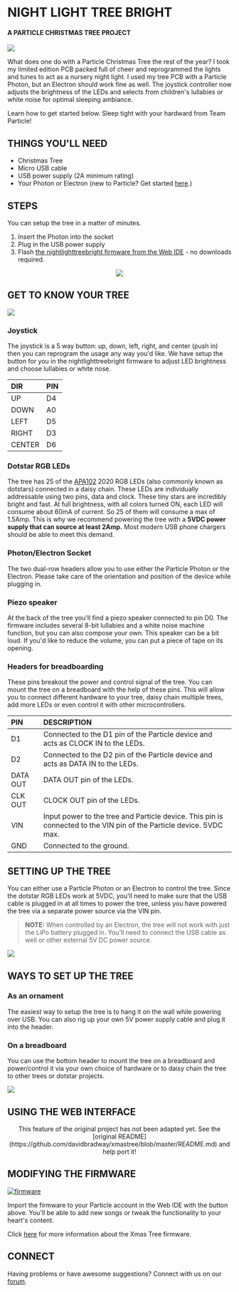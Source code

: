 # NIGHT LIGHT TREE BRIGHT

#### A PARTICLE CHRISTMAS TREE PROJECT

![](https://github.com/spark/xmastree/raw/master/hardware/images/header.jpg)

What does one do with a Particle Christmas Tree the rest of the year? I took my limited edition PCB packed full of cheer and reprogrammed the lights and tunes to act as a nursery night light. I used my tree PCB with a Particle Photon, but an Electron should work fine as well. The joystick controller now adjusts the brightness of the LEDs and selects from children's lullabies or white noise for optimal sleeping ambiance.

Learn how to get started below. Sleep tight with your hardward from Team Particle!

## THINGS YOU'LL NEED
 - Christmas Tree
 - Micro USB cable
 - USB power supply (2A minimum rating)
 - Your Photon or Electron (new to Particle? Get started [here](https://docs.particle.io/guide/getting-started).)

## STEPS 

You can setup the tree in a matter of minutes.

1. Insert the Photon into the socket
1. Plug in the USB power supply
1. Flash [the nightlighttreebright firmware from the Web IDE][Firmware shared app] - no downloads required.

[Firmware shared app]: https://go.particle.io/shared_apps/5a4c080b1927d266c2000d97

<p align="center">
<img src="https://github.com/spark/xmastree/raw/master/hardware/images/steps-all.png">
</p>

## GET TO KNOW YOUR TREE

![](https://github.com/spark/xmastree/raw/master/hardware/images/description.png)

### Joystick

The joystick is a 5 way button: up, down, left, right, and center (push in) then you can reprogram the usage any way you'd like. We have setup the button for you in the nightlighttreebright firmware to adjust LED brightness and choose lullabies or white nose.

|DIR   | PIN |
|:---  |:--- |
|UP    |D4| 
|DOWN  |A0|
|LEFT  |D5|
|RIGHT |D3|
|CENTER|D6|

### Dotstar RGB LEDs

The tree has 25 of the [APA102](http://www.led-color.com/upload/201604/APA102-2020%20SMD%20LED.pdf) 2020 RGB LEDs (also commonly known as dotstars) connected in a daisy chain. These LEDs are individually addressable using two pins, data and clock. These tiny stars are incredibly bright and fast. At full brightness, with all colors turned ON, each LED will consume about 60mA of current. So 25 of them will consume a max of 1.5Amp. This is why we recommend powering the tree with a **5VDC power supply that can source at least 2Amp.** Most modern USB phone chargers should be able to meet this demand.

### Photon/Electron Socket

The two dual-row headers allow you to use either the Particle Photon or the Electron. Please take care of the orientation and position of the device while plugging in.

### Piezo speaker

At the back of the tree you'll find a piezo speaker connected to pin D0. The firmware includes several 8-bit lullabies and a white noise machine function, but you can also compose your own. This speaker can be a bit loud. If you'd like to reduce the volume, you can put a piece of tape on its opening.

### Headers for breadboarding

These pins breakout the power and control signal of the tree. You can mount the tree on a breadboard with the help of these pins. This will allow you to connect different hardware to your tree, daisy chain multiple trees, add more LEDs or even control it with other microcontrollers.


|PIN     |DESCRIPTION|
|:-------|:----------|
|D1      | Connected to the D1 pin of the Particle device and acts as CLOCK IN to the LEDs.|
|D2      | Connected to the D2 pin of the Particle device and acts as DATA IN to the LEDs.|
|DATA OUT| DATA OUT pin of the LEDs.|
|CLK OUT | CLOCK OUT pin of the LEDs.|
|VIN     | Input power to the tree and Particle device. This pin is connected to the VIN pin of the Particle device. 5VDC max.|
|GND     | Connected to the ground.|

## SETTING UP THE TREE 

You can either use a Particle Photon or an Electron to control the tree. Since the dotstar RGB LEDs work at 5VDC, you'll need to make sure that the USB cable is plugged in at all times to power the tree, unless you have powered the tree via a separate power source via the VIN pin.

> **NOTE:** When controlled by an Electron, the tree will not work with just the LiPo battery plugged in. You'll need to connect the USB cable as well or other external 5V DC power source.

![](https://github.com/spark/xmastree/raw/master/hardware/images/tree-plugged.png)

## WAYS TO SET UP THE TREE

### As an ornament

The easiest way to setup the tree is to hang it on the wall while powering over USB. You can also rig up your own 5V power supply cable and plug it into the header.


### On a breadboard

You can use the bottom header to mount the tree on a breadboard and power/control it via your own choice of hardware or to daisy chain the tree to other trees or dotstar projects.

![](https://github.com/spark/xmastree/raw/master/hardware/images/bb.png)

## USING THE WEB INTERFACE

<p align="center">
This feature of the original project has not been adapted yet. See the [original README](https://github.com/davidbradway/xmastree/blob/master/README.md) and help port it! </p>

## MODIFYING THE FIRMWARE

[![firmware](https://img.shields.io/badge/Particle%20Shared%20App-NIGHTLIGHTTREEBRIGHT-blue.svg?style=for-the-badge&colorA=00aedf&colorB=555555)][Firmware shared app]

Import the firmware to your Particle account in the Web IDE with the button above. You'll be
able to add new songs or tweak the functionality to your heart's content.

Click [here](https://github.com/spark/xmastree/blob/master/FIRMWARE.md) for more information about the Xmas Tree firmware.

## CONNECT

Having problems or have awesome suggestions? Connect with us on our [forum](https://community.particle.io/).
